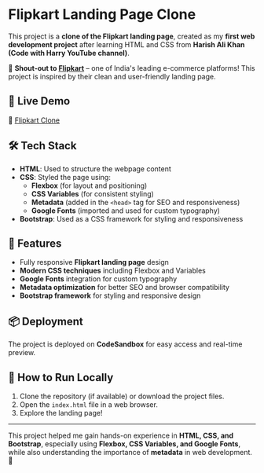 # Flipkart Landing Page Clone  

This project is a **clone of the Flipkart landing page**, created as my **first web development project** after learning HTML and CSS from **Harish Ali Khan (Code with Harry YouTube channel)**.  

🚀 **Shout-out to [Flipkart](https://www.flipkart.com/)** – one of India's leading e-commerce platforms! This project is inspired by their clean and user-friendly landing page.  

## 🚀 Live Demo  
🔗 [Flipkart Clone](https://3tnb8y.csb.app/)  

## 🛠 Tech Stack  
- **HTML**: Used to structure the webpage content  
- **CSS**: Styled the page using:  
  - **Flexbox** (for layout and positioning)  
  - **CSS Variables** (for consistent styling)  
  - **Metadata** (added in the `<head>` tag for SEO and responsiveness)  
  - **Google Fonts** (imported and used for custom typography)  
- **Bootstrap**: Used as a CSS framework for styling and responsiveness  

## 🎯 Features  
- Fully responsive **Flipkart landing page** design  
- **Modern CSS techniques** including Flexbox and Variables  
- **Google Fonts** integration for custom typography  
- **Metadata optimization** for better SEO and browser compatibility  
- **Bootstrap framework** for styling and responsive design  

## 📦 Deployment  
The project is deployed on **CodeSandbox** for easy access and real-time preview.  

## 📌 How to Run Locally  
1. Clone the repository (if available) or download the project files.  
2. Open the `index.html` file in a web browser.  
3. Explore the landing page!  

---

This project helped me gain hands-on experience in **HTML, CSS, and Bootstrap**, especially using **Flexbox, CSS Variables, and Google Fonts**, while also understanding the importance of **metadata** in web development. 🚀  
